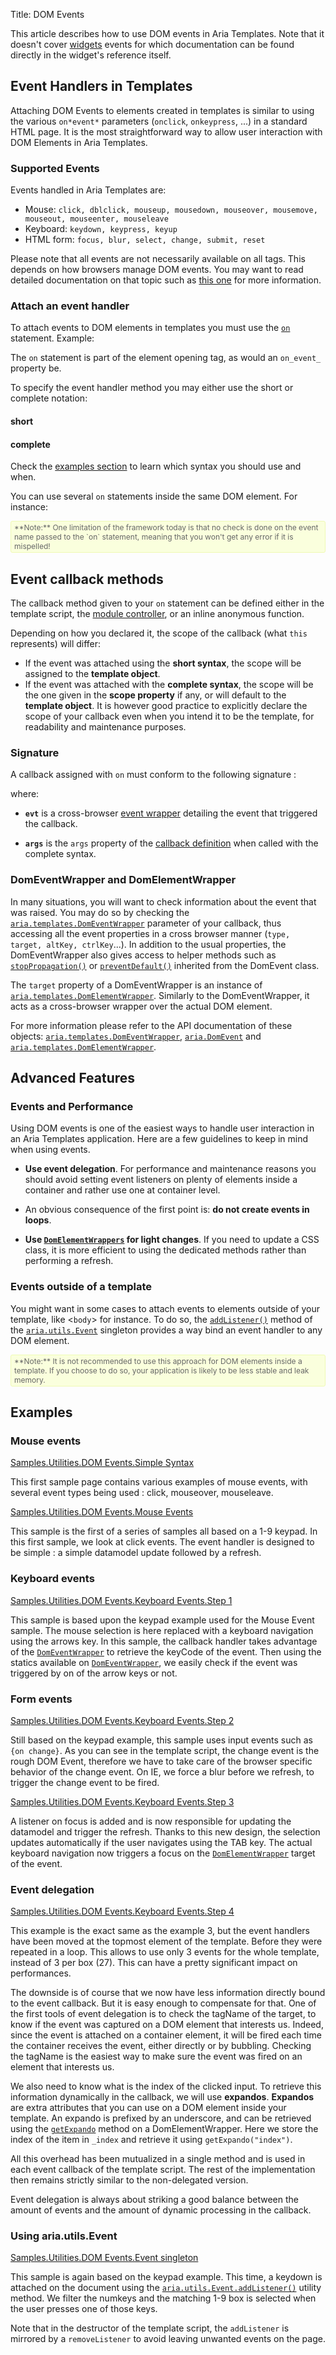 Title: DOM Events


This article describes how to use DOM events in Aria Templates.  Note that it doesn't cover [widgets](http://ariatemplates.com/api/#aria.widgets.CfgBeans) events  for which documentation can be found directly in the widget's reference itself.

## Event Handlers in Templates

Attaching DOM Events to elements created in templates is similar to using  the various `on*event*` parameters (`onclick`, `onkeypress`, ...) in a standard HTML page. It is the most straightforward way to allow user interaction with DOM Elements in Aria Templates.

### Supported Events

Events handled in Aria Templates are:

* Mouse: `click, dblclick, mouseup, mousedown, mouseover, mousemove, mouseout, mouseenter, mouseleave`
* Keyboard: `keydown, keypress, keyup`
* HTML form: `focus, blur, select, change, submit, reset`

Please note that all events are not necessarily available on all tags. This depends on how browsers manage DOM events. You may want to read detailed documentation on that topic such as [this one](http://www.quirksmode.org/dom/events/) for more information.

### Attach an event handler

To attach events to DOM elements in templates you must use the <code>[on](writing_templates#on)</code> statement.
Example:

<script src='http://snippets.ariatemplates.com/snippets/github.com/ariatemplates/documentation-code/snippets/templates/domEvents/Main.tpl?noheader=true&lang=at&tag=basic&outdent=true'></script>

The `on` statement is part of the element opening tag, as would an `on_event_` property be.

To specify the event handler method you may either use the short or complete notation:


#### short

<script src='http://snippets.ariatemplates.com/snippets/github.com/ariatemplates/documentation-code/snippets/templates/domEvents/Main.tpl?noheader=true&lang=at&tag=short&outdent=true'></script>

#### complete

<script src='http://snippets.ariatemplates.com/snippets/github.com/ariatemplates/documentation-code/snippets/templates/domEvents/Main.tpl?noheader=true&lang=at&tag=complete&outdent=true'></script>

Check the [examples section](#examples) to learn which syntax you should use and when.

You can use several `on` statements inside the same DOM element.
For instance:

<script src='http://snippets.ariatemplates.com/snippets/github.com/ariatemplates/documentation-code/snippets/templates/domEvents/Main.tpl?noheader=true&lang=at&tag=multiple&outdent=true'></script>


<div style="background:#FAFFDD;border:1px solid #EFFAB4;border-radius:3px;color:#666;font-size:12px;padding:2px 5px;">**Note:** One limitation of the framework today is that no check is done on the event name passed to the `on` statement, meaning that you won't get any error if it is mispelled!</div>


## Event callback methods

The callback method given to your `on` statement can be defined either in the template script, the [module controller](controllers), or an inline anonymous function.

Depending on how you declared it, the scope of the callback (what `this` represents) will differ:

* If the event was attached using the **short syntax**, the scope will be assigned to the **template object**.
* If the event was attached with the **complete syntax**, the scope will be the one given in the **scope property** if any, or will default to the **template object**.
	It is however good practice to explicitly declare the scope of your callback even when you intend it to be the template, for readability and maintenance purposes.


### Signature

A callback assigned with `on` must conform to the following signature :

<script src='http://snippets.ariatemplates.com/snippets/github.com/ariatemplates/documentation-code/snippets/templates/domEvents/MainScript.js?noheader=true&lang=javascript&tag=callbackSignature&outdent=true'></script>


where:

* **`evt`** is a cross-browser [event wrapper](http://ariatemplates.com/api/#aria.templates.DomEventWrapper) detailing the event that triggered the callback.

* **`args`** is the `args` property of the [callback definition](http://ariatemplates.com/api/#aria.utils.Callback:$constructor:method) when called with the complete syntax.


### DomEventWrapper and DomElementWrapper

In many situations, you will want to check information about the event that was raised.
You may do so by checking the <code>[aria.templates.DomEventWrapper](http://ariatemplates.com/api/#aria.templates.DomEventWrapper)</code> parameter of your callback, thus accessing all the event properties in a cross browser manner (`type, target, altKey, ctrlKey`...).
In addition to the usual properties, the DomEventWrapper also gives access to helper methods such as
<code>[stopPropagation()](http://ariatemplates.com/api/#aria.DomEvent:stopPropagation:method)</code> or <code>[preventDefault()](http://ariatemplates.com/api/#aria.DomEvent:preventDefault:method)</code> inherited from the DomEvent class.

The `target` property of a DomEventWrapper is an instance of <code>[aria.templates.DomElementWrapper](http://ariatemplates.com/api/#aria.templates.DomElementWrapper)</code>.
Similarly to the DomEventWrapper, it acts as a cross-browser wrapper over the actual DOM element.

<script src='http://snippets.ariatemplates.com/snippets/github.com/ariatemplates/documentation-code/snippets/templates/domEvents/MainScript.js?noheader=true&lang=javascript&tag=domelem&outdent=true'></script>

For more information please refer to the API documentation of these objects: <code>[aria.templates.DomEventWrapper](http://ariatemplates.com/api/#aria.templates.DomEventWrapper)</code>, <code>[aria.DomEvent](http://ariatemplates.com/api/#aria.DomEvent)</code> and <code>[aria.templates.DomElementWrapper](http://ariatemplates.com/api/#aria.templates.DomElementWrapper)</code>.


## Advanced Features

### Events and Performance

Using DOM events is one of the easiest ways to handle user interaction in an Aria Templates application.
Here are a few guidelines to keep in mind when using events.

* **Use event delegation**.
	For performance and maintenance reasons you should avoid setting event listeners on plenty of elements inside a container and rather use one at container level.

* An obvious consequence of the first point is: **do not create events in loops**.

* **Use <code>[DomElementWrappers](interactions_with_the_dom#dom-elements-wrappers)</code> for light changes**.
	If you need to update a CSS class, it is more efficient to using the dedicated methods rather than performing a refresh.


### Events outside of a template

You might want in some cases to attach events to elements outside of your template, like <`body`> for instance.
To do so, the <code>[addListener()](http://ariatemplates.com/api/#aria.utils.Event:addListener:method)</code> method of the <code>[aria.utils.Event](http://ariatemplates.com/api/#aria.utils.Event)</code> singleton provides a way bind an event handler to any DOM element.

<div style="background:#FAFFDD;border:1px solid #EFFAB4;border-radius:3px;color:#666;font-size:12px;padding:2px 5px;">**Note:** It is not recommended to use this approach for DOM elements inside a template. If you choose to do so, your application is likely to be less stable and leak memory.</div>

## Examples

### Mouse events

[Samples.Utilities.DOM Events.Simple Syntax](http://aria/aria-templates-dave/#spl=Samples.Utilities.DOM%20Events.Simple%20Syntax)

This first sample page contains various examples of mouse events, with several event types being used : click, mouseover, mouseleave.

[Samples.Utilities.DOM Events.Mouse Events](http://aria/aria-templates-dave/#spl=Samples.Utilities.DOM%20Events.Mouse%20Events)

This sample is the first of a series of samples all based on a 1-9 keypad. In this first sample, we look at click events. The event handler is designed to be simple : a simple datamodel update followed by a refresh.

### Keyboard events

[Samples.Utilities.DOM Events.Keyboard Events.Step 1](http://aria/aria-templates-dave/#spl=Samples.Utilities.DOM%20Events.Keyboard%20Events.Step%201)

This sample is based upon the keypad example used for the Mouse Event sample.
The mouse selection is here replaced with a keyboard navigation using the arrows key.
In this sample, the callback handler takes advantage of the <code>[DomEventWrapper](http://ariatemplates.com/api/#aria.templates.DomEventWrapper)</code> to retrieve the keyCode of the event.
Then using the statics available on <code>[DomEventWrapper](http://ariatemplates.com/api/#aria.templates.DomEventWrapper)</code>, we easily check if the event was triggered by on of the arrow keys or not.


<script src='http://snippets.ariatemplates.com/snippets/github.com/ariatemplates/documentation-code/snippets/templates/domEvents/MainScript.js?noheader=true&lang=javascript&tag=checkboxKeyDown&outdent=true'></script>


### Form events

[Samples.Utilities.DOM Events.Keyboard Events.Step 2](http://aria/aria-templates-dave/#spl=Samples.Utilities.DOM%20Events.Keyboard%20Events.Step%202)

Still based on the keypad example, this sample uses input events such as `{on change}`.
As you can see in the template script, the change event is the rough DOM Event, therefore we have to take care of the browser specific behavior of the change event.
On IE, we force a blur before we refresh, to trigger the change event to be fired.

[Samples.Utilities.DOM Events.Keyboard Events.Step 3](http://aria/aria-templates-dave/#spl=Samples.Utilities.DOM%20Events.Keyboard%20Events.Step%203)

A listener on focus is added and is now responsible for updating the datamodel and trigger the refresh.
Thanks to this new design, the selection updates automatically if the user navigates using the TAB key.
The actual keyboard navigation now triggers a focus on the <code>[DomElementWrapper](http://ariatemplates.com/api/#aria.templates.DomElementWrapper)</code> target of the event.

### Event delegation

[Samples.Utilities.DOM Events.Keyboard Events.Step 4](http://aria/aria-templates-dave/#spl=Samples.Utilities.DOM%20Events.Keyboard%20Events.Step%204)

This example is the exact same as the example 3, but the event handlers have been moved at the topmost element of the template.
Before they were repeated in a loop.
This allows to use only 3 events for the whole template, instead of 3 per box (27).
This can have a pretty significant impact on performances.

The downside is of course that we now have less information directly bound to the event callback.
But it is easy enough to compensate for that.
One of the first tools of event delegation is to check the tagName of the target, to know if the event was captured on a DOM element that interests us.
Indeed, since the event is attached on a container element, it will be fired each time the container receives the event, either directly or by bubbling.
Checking the tagName is the easiest way to make sure the event was fired on an element that interests us.


<script src='http://snippets.ariatemplates.com/snippets/github.com/ariatemplates/documentation-code/snippets/templates/domEvents/MainScript.js?noheader=true&lang=javascript&tag=eventDelegation&outdent=true'></script>


We also need to know what is the index of the clicked input.
To retrieve this information dynamically in the callback, we will use **expandos**. **Expandos** are extra attributes that you can use on a DOM element inside your template.
An expando is prefixed by an underscore, and can be retrieved using the <code>[getExpando](http://ariatemplates.com/api/#aria.templates.DomElementWrapper:getExpando)</code> method on a DomElementWrapper.
Here we store the index of the item in `_index` and retrieve it using `getExpando("index")`.

<script src='http://snippets.ariatemplates.com/snippets/github.com/ariatemplates/documentation-code/snippets/templates/domEvents/Main.tpl?noheader=true&lang=at&tag=simpleHtmlWithData&outdent=true'></script>

<script src='http://snippets.ariatemplates.com/snippets/github.com/ariatemplates/documentation-code/snippets/templates/domEvents/MainScript.js?noheader=true&lang=javascript&tag=getDataIndex&outdent=true'></script>


All this overhead has been mutualized in a single method and is used in each event callback of the template script.
The rest of the implementation then remains strictly similar to the non-delegated version.


<script src='http://snippets.ariatemplates.com/snippets/github.com/ariatemplates/documentation-code/snippets/templates/domEvents/MainScript.js?noheader=true&lang=javascript&tag=getTargetIndex&outdent=true'></script>


Event delegation is always about striking a good balance between the amount of events and the amount of dynamic processing in the callback.

### Using aria.utils.Event

[Samples.Utilities.DOM Events.Event singleton](http://aria/aria-templates/aria/guide/#spl=Samples.Utilities.DOM%20Events.Event%20singleton)

This sample is again based on the keypad example.
This time, a keydown is attached on the document using the <code>[aria.utils.Event.addListener()](http://ariatemplates.com/api/#aria.utils.Event:addListener)</code> utility method.
We filter the numkeys and the matching 1-9 box is selected when the user presses one of those keys.


<script src='http://snippets.ariatemplates.com/snippets/github.com/ariatemplates/documentation-code/snippets/templates/domEvents/MainScript.js?noheader=true&lang=javascript&tag=ariaUtilsEvent&outdent=true'></script>


Note that in the destructor of the template script, the `addListener` is mirrored by a `removeListener` to avoid leaving unwanted events on the page.
